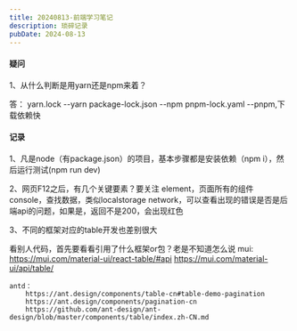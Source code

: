 ```yaml
---
title: 20240813-前端学习笔记
description: 琐碎记录
pubDate: 2024-08-13
---
```


#### 疑问

1、从什么判断是用yarn还是npm来着？

答：
yarn.lock --yarn
package-lock.json --npm
pnpm-lock.yaml --pnpm,下载依赖快

#### 记录

1、凡是node（有package.json）的项目，基本步骤都是安装依赖（npm i），然后运行测试(npm run dev)


2、网页F12之后，有几个关键要素？要关注
element，页面所有的组件
console，查找数据，类似localstorage
network，可以查看出现的错误是否是后端api的问题，如果是，返回不是200，会出现红色


3、不同的框架对应的table开发也差别很大

看别人代码，首先要看看引用了什么框架or包？老是不知道怎么说
    mui:
        https://mui.com/material-ui/react-table/#api
        https://mui.com/material-ui/api/table/

    antd：
        https://ant.design/components/table-cn#table-demo-pagination
        https://ant.design/components/pagination-cn
        https://github.com/ant-design/ant-design/blob/master/components/table/index.zh-CN.md
